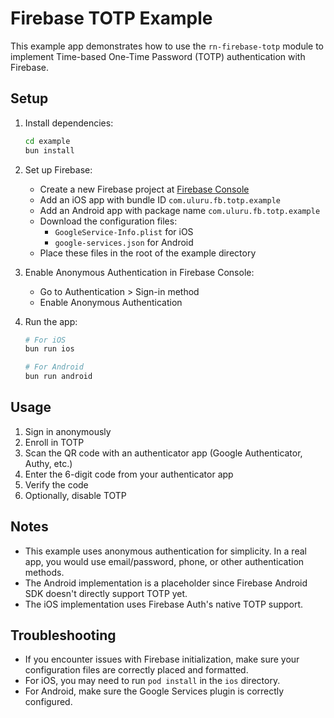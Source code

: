 # Firebase TOTP Example

This example app demonstrates how to use the `rn-firebase-totp` module to implement Time-based One-Time Password (TOTP) authentication with Firebase.

## Setup

1. Install dependencies:
   ```bash
   cd example
   bun install
   ```

2. Set up Firebase:
   - Create a new Firebase project at [Firebase Console](https://console.firebase.google.com/)
   - Add an iOS app with bundle ID `com.uluru.fb.totp.example`
   - Add an Android app with package name `com.uluru.fb.totp.example`
   - Download the configuration files:
     - `GoogleService-Info.plist` for iOS
     - `google-services.json` for Android
   - Place these files in the root of the example directory

3. Enable Anonymous Authentication in Firebase Console:
   - Go to Authentication > Sign-in method
   - Enable Anonymous Authentication

4. Run the app:
   ```bash
   # For iOS
   bun run ios
   
   # For Android
   bun run android
   ```

## Usage

1. Sign in anonymously
2. Enroll in TOTP
3. Scan the QR code with an authenticator app (Google Authenticator, Authy, etc.)
4. Enter the 6-digit code from your authenticator app
5. Verify the code
6. Optionally, disable TOTP

## Notes

- This example uses anonymous authentication for simplicity. In a real app, you would use email/password, phone, or other authentication methods.
- The Android implementation is a placeholder since Firebase Android SDK doesn't directly support TOTP yet.
- The iOS implementation uses Firebase Auth's native TOTP support.

## Troubleshooting

- If you encounter issues with Firebase initialization, make sure your configuration files are correctly placed and formatted.
- For iOS, you may need to run `pod install` in the `ios` directory.
- For Android, make sure the Google Services plugin is correctly configured. 